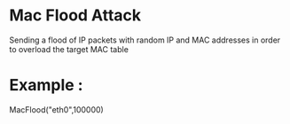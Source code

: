# Mac Flood Attack

 Sending a flood of IP packets with random IP and MAC addresses in order to overload the target MAC table
# Example :
MacFlood("eth0",100000)
